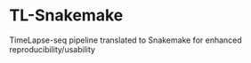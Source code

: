 # TL-Snakemake
TimeLapse-seq pipeline translated to Snakemake for enhanced reproducibility/usability
